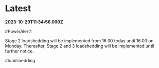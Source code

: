 # Latest

**2023-10-29T11:34:56.000Z**

\#PowerAlert1 

Stage 2 loadshedding will be implemented from 16:00 today until 16:00 on Monday. Thereafter, Stage 2 and 3 loadshedding will be implemented until further notice.

\#loadshedding
